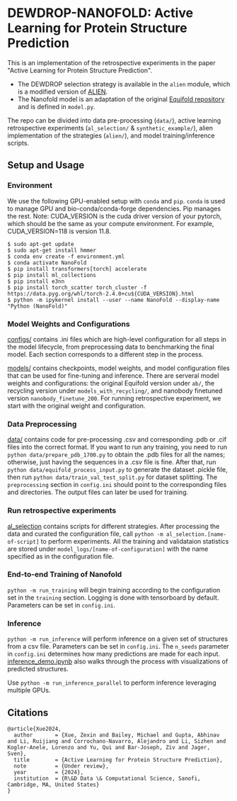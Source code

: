# DEWDROP-NANOFOLD: Active Learning for Protein Structure Prediction 
This is an implementation of the retrospective experiments in the paper "Active Learning for Protein Structure Prediction". 
* The DEWDROP selection strategy is available in the `alien` module, which is a modified version of [ALIEN](https://github.com/Sanofi-Public/Alien). 
* The Nanofold model is an adaptation of the original [Equifold repository](https://github.com/Genentech/equifold) and is defined in `model.py`. 

The repo can be divided into data pre-processing (`data/`), active learning retrospective experiments (`al_selection/` & `synthetic_example/`), alien implementation of the strategies (`alien/`), and model training/inference scripts. 

## Setup and Usage
### Environment
We use the following GPU-enabled setup with `conda` and `pip`. `conda` is used to manage GPU and bio-conda/conda-forge dependencies. Pip manages the rest.
Note: CUDA_VERSION is the cuda driver version of your pytorch, which should be the same as your compute environment. For example, CUDA_VERSION=118 is version 11.8. 
```
$ sudo apt-get update
$ sudo apt-get install hmmer
$ conda env create -f environment.yml
$ conda activate NanoFold
$ pip install transformers[torch] accelerate
$ pip install ml_collections
$ pip install e3nn
$ pip install torch_scatter torch_cluster -f https://data.pyg.org/whl/torch-2.4.0+cu${CUDA_VERSION}.html 
$ python -m ipykernel install --user --name NanoFold --display-name "Python (NanoFold)"
```

### Model Weights and Configurations
[configs/](configs/) contains .ini files which are high-level configuration for all steps in the model lifecycle, from preprocessing data to benchmarking the final model.
Each section corresponds to a different step in the process.

[models/](models/) contains checkpoints, model weights, and model configuration files that can be used for fine-tuning and inference.
There are serveral model weights and configurations: the original Equifold version under `ab/`, the recycling version under `models_with_recycling/`, and nanobody finetuned version `nanobody_finetune_200`. For running retrospective experiment, we start with the original weight and configuration. 

### Data Preprocessing
[data/](data/) contains code for pre-processing .csv and corresponding .pdb or .cif files into the correct format. 
If you want to run any training, you need to run `python data/prepare_pdb_1700.py` to obtain the .pdb files for all the names; otherwise, just having the sequences in a .csv file is fine. 
After that, run `python data/equifold_process_input.py` to generate the dataset .pickle file, then run `python data/train_val_test_split.py` for dataset splitting. The `preprocessing` section in `config.ini` should point to the corresponding files and directories.
The output files can later be used for training.


### Run retrospective experiments
[al_selection](al_selection/) contains scripts for different strategies. After processing the data and curated the configuration file, call `python -m al_selection.[name-of-script]` to perform experiments. All the training and validataion statistics are stored under `model_logs/[name-of-configuration]` with the name specified as in the configuration file. 

### End-to-end Training of Nanofold
`python -m run_training` will begin training according to the configuration set in the `training` section. Logging is done with tensorboard by default. Parameters can be set in `config.ini`. 

### Inference
`python -m run_inference` will perform inference on a given set of structures from a csv file. Parameters can be set in `config.ini`. The `n_seeds` parameter in `config.ini` determines how many predictions are made for each input.
[inference_demo.ipynb](inference_demo.ipynb) also walks through the process with visualizations of predicted structures.

Use `python -m run_inference_parallel` to perform inference leveraging multiple GPUs.

## Citations
```
@article{Xue2024,
  author       = {Xue, Zexin and Bailey, Michael and Gupta, Abhinav and Li, Ruijiang and Corrochano-Navarro, Alejandro and Li, Sizhen and Kogler-Anele, Lorenzo and Yu, Qui and Bar-Joseph, Ziv and Jager, Sven},
  title        = {Active Learning for Protein Structure Prediction},
  note         = {Under review},
  year         = {2024},
  institution  = {R\&D Data \& Computational Science, Sanofi, Cambridge, MA, United States}
}

```

